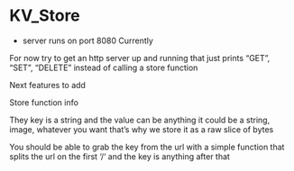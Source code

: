# KV_Store

- server runs on port 8080 
Currently

For now try to get an http server up and running that just prints “GET”, “SET”, “DELETE” instead of calling a store function

Next features to add

Store function info 


They key is a string and the value can be anything it could be a string, image, whatever you want that’s why we store it as a raw slice of bytes

You should be able to grab the key from the url with a simple function that splits the url on the first ‘/‘ and the key is anything after that

